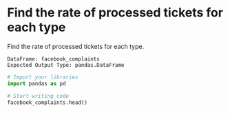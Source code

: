 # Find the rate of processed tickets for each type

Find the rate of processed tickets for each type.

```
DataFrame: facebook_complaints
Expected Output Type: pandas.DataFrame
```

```python
# Import your libraries
import pandas as pd

# Start writing code
facebook_complaints.head()
```
